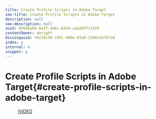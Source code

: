 ```yaml
---
title: Create Profile Scripts in Adobe Target
seo-title: Create Profile Scripts in Adobe Target
description: null
seo-description: null
uuid: 056bba04-8a3f-436c-b244-caa3637c152d
contentOwner: dwright
discoiquuid: 7bc24c58-1951-409e-93a0-22802a279726
index: y
internal: n
snippet: y
---
```


# Create Profile Scripts in Adobe Target{#create-profile-scripts-in-adobe-target}

>[!VIDEO](https://video.tv.adobe.com/v/17394/?quality=12)


